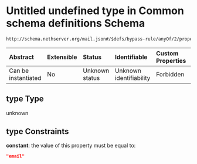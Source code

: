 # Untitled undefined type in Common schema definitions Schema

```txt
http://schema.nethserver.org/mail.json#/$defs/bypass-rule/anyOf/2/properties/type
```



| Abstract            | Extensible | Status         | Identifiable            | Custom Properties | Additional Properties | Access Restrictions | Defined In                                      |
| :------------------ | :--------- | :------------- | :---------------------- | :---------------- | :-------------------- | :------------------ | :---------------------------------------------- |
| Can be instantiated | No         | Unknown status | Unknown identifiability | Forbidden         | Allowed               | none                | [mail.json\*](mail.json "open original schema") |

## type Type

unknown

## type Constraints

**constant**: the value of this property must be equal to:

```json
"email"
```
